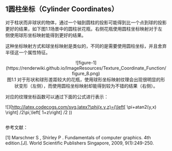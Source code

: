 ## 1圆柱坐标（Cylinder Coordinates）

对于柱状而非球状的物体，通过一个轴到圆柱的投影可能得到比一个点到球的投影更好的结果，如下图1.1场景中的圆柱状花瓶，右侧花瓶使用圆柱坐标映射对于左侧使用球形坐标映射能得到更好的结果。

这种坐标映射方式和球坐标映射是类似的，不同的是需要使用圆柱坐标，并且舍弃半径这一个属性特征。

<div align=center>![figure-1](https://renderwiki.github.io/ImageResources/Texture_Coordinate_Function/figure_8.png)</div>

<center>图1.1 对于形状和球形差距较大的花瓶，使用球形坐标映射纹理会出现很明显的形状变形（左侧），而使用圆柱坐标映射却能得到较为不错的结果（右侧）。</center>

对应的纹理坐标函数可以通过下面的公式进行表示：

![](http://latex.codecogs.com/svg.latex?\phi(x,y,z)=(\left[ \pi+atan2(y,x) \right] /2\pi,\left[ 1+z\right] /2 ))

<math>\phi(x,y,z)=(\left[ \pi+atan2(y,x) \right] /2\pi,\left[ 1+z\right] /2 ) \tag{1}</math>

参考文献：

[1] Marschner S ,  Shirley P . Fundamentals of computer graphics. 4th edition.[J]. World Scientific Publishers Singapore, 2009, 9(1):249-250.